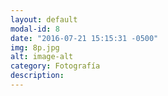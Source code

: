```yaml
---
layout: default
modal-id: 8
date: "2016-07-21 15:15:31 -0500"
img: 8p.jpg
alt: image-alt
category: Fotografía
description:
---
```

